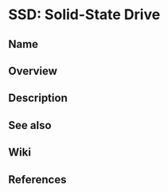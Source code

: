 # SSD: Solid-State Drive

## Name

## Overview

## Description

## See also

## Wiki

## References
